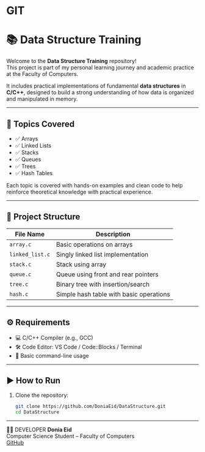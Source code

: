 # GIT
# 📚 Data Structure Training

Welcome to the **Data Structure Training** repository!  
This project is part of my personal learning journey and academic practice at the Faculty of Computers.

It includes practical implementations of fundamental **data structures** in **C/C++**, designed to build a strong understanding of how data is organized and manipulated in memory.

---

## 🧠 Topics Covered

- ✅ Arrays  
- ✅ Linked Lists  
- ✅ Stacks  
- ✅ Queues  
- ✅ Trees  
- ✅ Hash Tables  

Each topic is covered with hands-on examples and clean code to help reinforce theoretical knowledge with practical experience.

---

## 📁 Project Structure

| File Name         | Description                            |
|-------------------|----------------------------------------|
| `array.c`         | Basic operations on arrays             |
| `linked_list.c`   | Singly linked list implementation      |
| `stack.c`         | Stack using array                      |
| `queue.c`         | Queue using front and rear pointers    |
| `tree.c`          | Binary tree with insertion/search      |
| `hash.c`          | Simple hash table with basic operations|

---

## ⚙️ Requirements

- 💻 C/C++ Compiler (e.g., GCC)
- 🛠️ Code Editor: VS Code / Code::Blocks / Terminal
- 🔌 Basic command-line usage

---

## ▶️ How to Run

1. Clone the repository:
   ```bash
   git clone https://github.com/DoniaEid/DataStructure.git
   cd DataStructure
---
👩‍💻 DEVELOPER
**Donia Eid**  
Computer Science Student – Faculty of Computers  
[GitHub](https://github.com/DoniaEid)